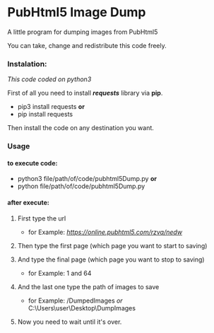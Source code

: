 # PubHtml5 Image Dump

A little program for dumping images from PubHtml5

You can take, change and redistribute this code freely.

### Instalation:
*This code coded on python3*

First of all you need to install ***requests*** library via **pip**.

  - pip3 install requests **or**
  - pip install requests

Then install the code on any destination you want.

### Usage

#### **to execute code:**

- python3 file/path/of/code/pubhtml5Dump.py **or**
- python file/path/of/code/pubhtml5Dump.py

#### **after execute:**

1. First type the url
    - for Example: *https://online.pubhtml5.com/rzva/nedw*
2. Then type the first page (which page you want to start to saving)
3. And type the final page (which page you want to stop to saving)
    - for Example: 1 and 64
4. And the last one type the path of images to save
    - for Example: /DumpedImages *or* C:\Users\user\Desktop\DumpImages

5. Now you need to wait until it's over.
